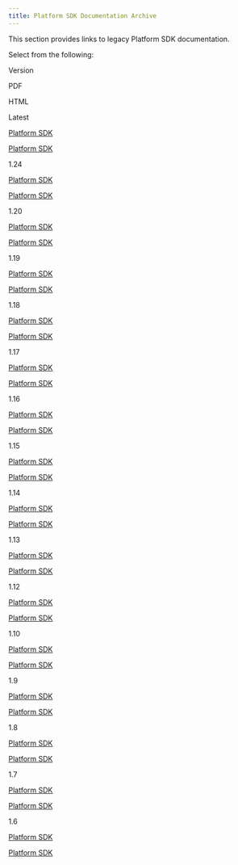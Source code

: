 ```yaml
---
title: Platform SDK Documentation Archive
---
```

This section provides links to legacy Platform SDK documentation.

Select from the following:

Version

PDF

HTML

Latest

[Platform SDK](https://securecdn.oculus.com/sr/platform-latest/)

[Platform SDK](/documentation/platform/latest/concepts/book-plat-sdk-intro/)

1.24

[Platform SDK](https://securecdn.oculus.com/sr/platform-1.24/)

[Platform SDK](/documentation/platform/1.24/concepts/book-plat-sdk-intro/)

1.20

[Platform SDK](https://securecdn.oculus.com/sr/platform-1.20/)

[Platform SDK](/documentation/platform/1.20/concepts/book-plat-sdk-intro/)

1.19

[Platform SDK](https://securecdn.oculus.com/sr/platform-1.19/)

[Platform SDK](/documentation/platform/1.19/concepts/book-plat-sdk-intro/)

1.18

[Platform SDK](https://securecdn.oculus.com/sr/platform-1.18/)

[Platform SDK](/documentation/platform/1.18/concepts/book-plat-sdk-intro/)

1.17

[Platform SDK](https://securecdn.oculus.com/sr/platform-1.17/)

[Platform SDK](/documentation/platform/1.17/concepts/book-plat-sdk-intro/)

1.16

[Platform SDK](https://securecdn.oculus.com/sr/platform-1.16/)

[Platform SDK](/documentation/platform/1.16/concepts/book-plat-sdk-intro/)

1.15

[Platform SDK](https://securecdn.oculus.com/sr/platform-1.15/)

[Platform SDK](/documentation/platform/1.15/concepts/book-plat-sdk-intro/)

1.14

[Platform SDK](https://securecdn.oculus.com/sr/platform-1.14/)

[Platform SDK](/documentation/platform/1.14/concepts/book-plat-sdk-intro/)

1.13

[Platform SDK](https://securecdn.oculus.com/sr/platform-1.13/)

[Platform SDK](/documentation/platform/1.13/concepts/book-plat-sdk-intro/)

1.12

[Platform SDK](https://securecdn.oculus.com/sr/platform-1.12/)

[Platform SDK](/documentation/platform/1.12/concepts/book-plat-sdk-intro/)

1.10

[Platform SDK](https://securecdn.oculus.com/sr/platform-1.10/)

[Platform SDK](/documentation/platform/1.10/concepts/book-release/)

1.9

[Platform SDK](https://securecdn.oculus.com/sr/platform-1.9/)

[Platform SDK](/documentation/platform/1.9/concepts/book-release/)

1.8

[Platform SDK](https://securecdn.oculus.com/sr/platform-1.8/)

[Platform SDK](/documentation/platform/1.8/concepts/book-release/)

1.7

[Platform SDK](https://securecdn.oculus.com/sr/platform-1.7/)

[Platform SDK](/documentation/platform/1.7/concepts/book-release/)

1.6

[Platform SDK](https://securecdn.oculus.com/sr/platform-1.6/)

[Platform SDK](/documentation/platform/1.6/concepts/book-release/)

